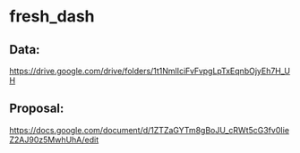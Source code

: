 # fresh_dash

## Data:
https://drive.google.com/drive/folders/1t1NmlIciFvFvpgLpTxEqnbOjyEh7H_UH
## Proposal: 
https://docs.google.com/document/d/1ZTZaGYTm8gBoJU_cRWt5cG3fv0IieZ2AJ90z5MwhUhA/edit
